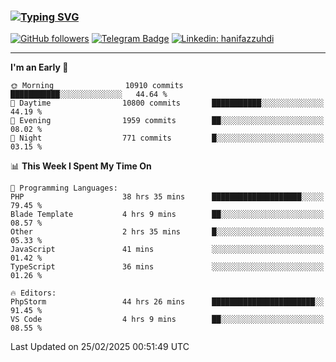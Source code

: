 ### [![Typing SVG](https://readme-typing-svg.herokuapp.com?font=lato&size=22&lines=Hi+There+👋)](https://git.io/typing-svg) 

[![GitHub followers](https://img.shields.io/github/followers/hanifazzuhdi?label=Follow&style=social)](https://github.com/hanifazzuhdi/?tab=follow) 
[![Telegram Badge](https://img.shields.io/badge/-hanif0198-blue?style=social&logo=telegram&link=https://www.t.me/hanif0198/)](https://www.t.me/hanif0198/) 
[![Linkedin: hanifazzuhdi](https://img.shields.io/badge/-hanifazzuhdi-blue?style=flat-square&logo=Linkedin&logoColor=white&link=https://www.linkedin.com/in/hanif-az-zuhdi-69688019b/)](https://www.linkedin.com/in/hanif-az-zuhdi-69688019b/) 

<hr/>

<!--START_SECTION:waka-->
**I'm an Early 🐤** 

```text
🌞 Morning                10910 commits       ███████████░░░░░░░░░░░░░░   44.64 % 
🌆 Daytime                10800 commits       ███████████░░░░░░░░░░░░░░   44.19 % 
🌃 Evening                1959 commits        ██░░░░░░░░░░░░░░░░░░░░░░░   08.02 % 
🌙 Night                  771 commits         █░░░░░░░░░░░░░░░░░░░░░░░░   03.15 % 
```


📊 **This Week I Spent My Time On** 

```text
💬 Programming Languages: 
PHP                      38 hrs 35 mins      ████████████████████░░░░░   79.45 % 
Blade Template           4 hrs 9 mins        ██░░░░░░░░░░░░░░░░░░░░░░░   08.57 % 
Other                    2 hrs 35 mins       █░░░░░░░░░░░░░░░░░░░░░░░░   05.33 % 
JavaScript               41 mins             ░░░░░░░░░░░░░░░░░░░░░░░░░   01.42 % 
TypeScript               36 mins             ░░░░░░░░░░░░░░░░░░░░░░░░░   01.26 % 

🔥 Editors: 
PhpStorm                 44 hrs 26 mins      ███████████████████████░░   91.45 % 
VS Code                  4 hrs 9 mins        ██░░░░░░░░░░░░░░░░░░░░░░░   08.55 % 
```


 Last Updated on 25/02/2025 00:51:49 UTC
<!--END_SECTION:waka-->
